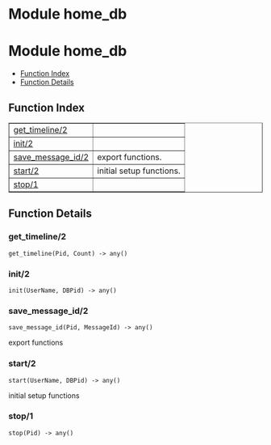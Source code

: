 Module home_db
==============


<h1>Module home_db</h1>

* [Function Index](#index)
* [Function Details](#functions)






<h2><a name="index">Function Index</a></h2>



<table width="100%" border="1" cellspacing="0" cellpadding="2" summary="function index"><tr><td valign="top"><a href="#get_timeline-2">get_timeline/2</a></td><td></td></tr><tr><td valign="top"><a href="#init-2">init/2</a></td><td></td></tr><tr><td valign="top"><a href="#save_message_id-2">save_message_id/2</a></td><td>export functions.</td></tr><tr><td valign="top"><a href="#start-2">start/2</a></td><td>initial setup functions.</td></tr><tr><td valign="top"><a href="#stop-1">stop/1</a></td><td></td></tr></table>




<h2><a name="functions">Function Details</a></h2>


<a name="get_timeline-2"></a>

<h3>get_timeline/2</h3>





`get_timeline(Pid, Count) -> any()`

<a name="init-2"></a>

<h3>init/2</h3>





`init(UserName, DBPid) -> any()`

<a name="save_message_id-2"></a>

<h3>save_message_id/2</h3>





`save_message_id(Pid, MessageId) -> any()`



export functions
<a name="start-2"></a>

<h3>start/2</h3>





`start(UserName, DBPid) -> any()`



initial setup functions
<a name="stop-1"></a>

<h3>stop/1</h3>





`stop(Pid) -> any()`

